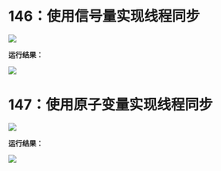 # 146：使用信号量实现线程同步

<img src="http://image.renkaigis.com/keepcoding/2017111402.png">

**运行结果：**

<img src="http://image.renkaigis.com/keepcoding/2017111401.png">

# 147：使用原子变量实现线程同步

<img src="http://image.renkaigis.com/keepcoding/2017111404.png">

**运行结果：**

<img src="http://image.renkaigis.com/keepcoding/2017111403.png">

